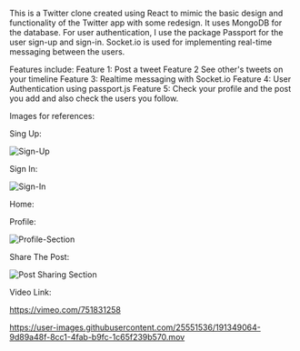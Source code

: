 This is a Twitter clone created using React to mimic the basic design and functionality of the Twitter app with some redesign. It uses MongoDB for the database. For user authentication, I use the package Passport for the user sign-up and sign-in. Socket.io is used for implementing real-time messaging between the users.

Features include:
Feature 1: Post a tweet
Feature 2 See other's tweets on your timeline
Feature 3: Realtime messaging with Socket.io
Feature 4: User Authentication using passport.js
Feature 5: Check your profile and the post you add and also check the users you follow.
 
 
Images for references:
 
Sing Up:
 
![Sign-Up](https://user-images.githubusercontent.com/25551536/191190317-129ce668-a47a-476c-962c-2ac825867707.PNG)
 
 
Sign In:
 
![Sign-In](https://user-images.githubusercontent.com/25551536/191190345-5f4c2483-91eb-4009-892c-c33178affcad.PNG)
 
 
Home:
 
Profile:
 
![Profile-Section](https://user-images.githubusercontent.com/25551536/191190368-67528da5-4957-4e59-8cfd-1b32579f3bf4.PNG)
 
Share The Post:
 
![Post Sharing Section](https://user-images.githubusercontent.com/25551536/191190454-833f18e5-15fa-44cb-b320-37ba4e334a30.PNG)


Video Link: 

https://vimeo.com/751831258


https://user-images.githubusercontent.com/25551536/191349064-9d89a48f-8cc1-4fab-b9fc-1c65f239b570.mov

